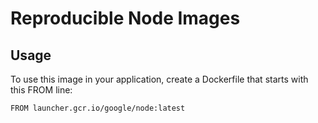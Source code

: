 Reproducible Node Images
=========================



## Usage
To use this image in your application, create a Dockerfile that starts with this
FROM line:
```
FROM launcher.gcr.io/google/node:latest
```
